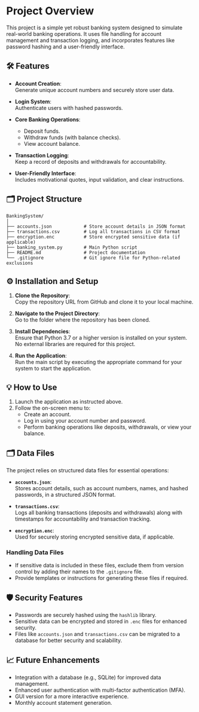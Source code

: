 # Project Overview
This project is a simple yet robust banking system designed to simulate real-world banking operations. It uses file handling for account management and transaction logging, and incorporates features like password hashing and a user-friendly interface.

## 🛠️ Features
- **Account Creation**:  
  Generate unique account numbers and securely store user data.

- **Login System**:  
  Authenticate users with hashed passwords.

- **Core Banking Operations**:  
  - Deposit funds.  
  - Withdraw funds (with balance checks).  
  - View account balance.

- **Transaction Logging**:  
  Keep a record of deposits and withdrawals for accountability.

- **User-Friendly Interface**:  
  Includes motivational quotes, input validation, and clear instructions.

## 🗂️ Project Structure
```
BankingSystem/
│
├── accounts.json            # Store account details in JSON format
├── transactions.csv         # Log all transactions in CSV format
├── encryption.enc           # Store encrypted sensitive data (if applicable)
├── banking_system.py        # Main Python script
├── README.md                # Project documentation
└── .gitignore               # Git ignore file for Python-related exclusions
```

## ⚙️ Installation and Setup
1. **Clone the Repository**:  
   Copy the repository URL from GitHub and clone it to your local machine.

2. **Navigate to the Project Directory**:  
   Go to the folder where the repository has been cloned.

3. **Install Dependencies**:  
   Ensure that Python 3.7 or a higher version is installed on your system. No external libraries are required for this project.

4. **Run the Application**:  
   Run the main script by executing the appropriate command for your system to start the application.

## 💡 How to Use
1. Launch the application as instructed above.  
2. Follow the on-screen menu to:  
   - Create an account.  
   - Log in using your account number and password.  
   - Perform banking operations like deposits, withdrawals, or view your balance.

## 🗂️ Data Files
The project relies on structured data files for essential operations:

- **`accounts.json`**:  
  Stores account details, such as account numbers, names, and hashed passwords, in a structured JSON format.

- **`transactions.csv`**:  
  Logs all banking transactions (deposits and withdrawals) along with timestamps for accountability and transaction tracking.

- **`encryption.enc`**:  
  Used for securely storing encrypted sensitive data, if applicable.

### Handling Data Files
- If sensitive data is included in these files, exclude them from version control by adding their names to the `.gitignore` file.
- Provide templates or instructions for generating these files if required.

## 🛡️ Security Features
- Passwords are securely hashed using the `hashlib` library.  
- Sensitive data can be encrypted and stored in `.enc` files for enhanced security.  
- Files like `accounts.json` and `transactions.csv` can be migrated to a database for better security and scalability.

## 📈 Future Enhancements
- Integration with a database (e.g., SQLite) for improved data management.  
- Enhanced user authentication with multi-factor authentication (MFA).  
- GUI version for a more interactive experience.  
- Monthly account statement generation.

